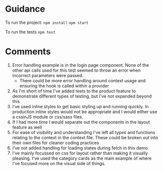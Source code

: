 # Guidance

To run the project:
`npm install`
`npm start`

To run the tests `npm test`

# Comments

1. Error handling example is in the login page component. None of the other api calls used for this test seemed to throw an error when incorrect parameters were passed.
   - There could be more error handling around context usage and ensuring the hook is called within a provider
2. As I'm short of time I've added tests to the product feature to demonstrate different types of testing, but I've not expanded beyond this
3. I've used inline styles to get basic styling up and running quickly. In production inline styles would not be appropriate and I would either use a cssinJS module or css/sass files.
4. If I had more time I would separate out the components in the layout feature as well
5. For ease of visibility and understanding I've left all types and functions relating to the context in the context file. These could be broken out into their own files for cleaner coding practices
6. I've not added handling for loading states during fetch in this demo
7. I've mainly focussed on css for layout rather than making it visually pleasing. I've used the category cards as the main example of where I've focused more on the visual side of things.
